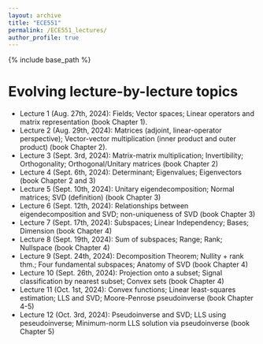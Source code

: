 ```yaml
---
layout: archive
title: "ECE551"
permalink: /ECE551_lectures/
author_profile: true
---
```


{% include base_path %}


<b>Evolving lecture-by-lecture topics</b>
======

* Lecture 1 (Aug. 27th, 2024): Fields; Vector spaces; Linear operators and matrix representation (book Chapter 1).
* Lecture 2 (Aug. 29th, 2024): Matrices (adjoint, linear-operator perspective); Vector-vector multiplication (inner product and outer product) (book Chapter 2).
* Lecture 3 (Sept. 3rd, 2024): Matrix-matrix multiplication; Invertibility; Orthogonality; Orthogonal/Unitary matrices (book Chapter 2)
* Lecture 4 (Sept. 6th, 2024): Determinant; Eigenvalues; Eigenvectors (book Chapter 2 and 3)
* Lecture 5 (Sept. 10th, 2024): Unitary eigendecomposition; Normal matrices; SVD (definition) (book Chapter 3)
* Lecture 6 (Sept. 12th, 2024): Relationships between eigendecomposition and SVD; non-uniqueness of SVD  (book Chapter 3)
* Lecture 7 (Sept. 17th, 2024): Subspaces; Linear Independency; Bases; Dimension  (book Chapter 4)
* Lecture 8 (Sept. 19th, 2024): Sum of subspaces; Range; Rank; Nullspace (book Chapter 4)
* Lecture 9 (Sept. 24th, 2024): Decomposition Theorem; Nullity + rank thm.; Four fundamental subspaces; Anatomy of SVD  (book Chapter 4)
* Lecture 10 (Sept. 26th, 2024): Projection onto a subset; Signal classification by nearest subset; Convex sets  (book Chapter 4)
* Lecture 11 (Oct. 1st, 2024): Convex functions; Linear least-squares estimation; LLS and SVD; Moore-Penrose pseudoinverse  (book Chapter 4-5)
* Lecture 12 (Oct. 3rd, 2024): Pseudoinverse and SVD; LLS using peseudoinverse; Minimum-norm LLS solution via pseudoinverse (book Chapter 5)
